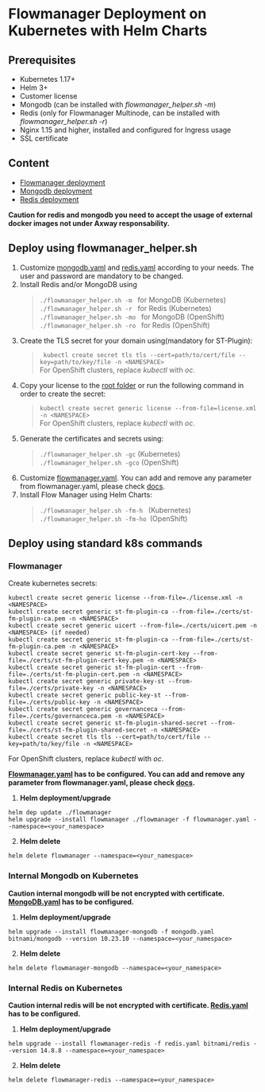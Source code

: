 # Flowmanager Deployment on Kubernetes with Helm Charts

## Prerequisites

* Kubernetes 1.17+
* Helm 3+
* Customer license
* Mongodb (can be installed with _flowmanager_helper.sh -m_)
* Redis (only for Flowmanager Multinode, can be installed with _flowmanager_helper.sh -r_)
* Nginx 1.15 and higher, installed and configured for Ingress usage
* SSL certificate

## Content

* [Flowmanager deployment](./)
* [Mongodb deployment](/kubernetes/base/)
* [Redis deployment](/kubernetes/base/)

**Caution for redis and mongodb you need to accept the usage of external docker images not under Axway responsability.**

## Deploy using flowmanager_helper.sh

1. Customize [mongodb.yaml](/kubernetes/base/mongodb.yaml) and [redis.yaml](/kubernetes/base/redis.yaml) according to your needs. The user and password are mandatory to be changed.
2. Install Redis and/or MongoDB using
   >```./flowmanager_helper.sh -m ``` for MongoDB  (Kubernetes)  
   >```./flowmanager_helper.sh -r ``` for Redis    (Kubernetes)  
   >```./flowmanager_helper.sh -mo ``` for MongoDB  (OpenShift)  
   >```./flowmanager_helper.sh -ro ``` for Redis    (OpenShift)  
3. Create the TLS secret for your domain using(mandatory for ST-Plugin):
   >``` kubectl create secret tls tls --cert=path/to/cert/file --key=path/to/key/file -n <NAMESPACE>```  
   For OpenShift clusters, replace _kubectl_ with _oc_.
4. Copy your license to the [root folder](/kubernetes/) or run the following command in order to create the secret:
   >```kubectl create secret generic license --from-file=license.xml -n <NAMESPACE>```  
   For OpenShift clusters, replace _kubectl_ with _oc_.
5. Generate the certificates and secrets using:
   >```./flowmanager_helper.sh -gc``` (Kubernetes)  
   >```./flowmanager_helper.sh -gco``` (OpenShift)  
6. Customize [flowmanager.yaml](/kubernetes/helm/flowmanager.yaml). You can add and remove any parameter from flowmanager.yaml, please check [docs](/docs/).
7. Install Flow Manager using Helm Charts:
   >```./flowmanager_helper.sh -fm-h ``` (Kubernetes)    
   >```./flowmanager_helper.sh -fm-ho ```(OpenShift)  


## Deploy using standard k8s commands
### Flowmanager

Create kubernetes secrets:
```shell
kubectl create secret generic license --from-file=./license.xml -n <NAMESPACE>
kubectl create secret generic st-fm-plugin-ca --from-file=./certs/st-fm-plugin-ca.pem -n <NAMESPACE>
kubectl create secret generic uicert --from-file=./certs/uicert.pem -n <NAMESPACE> (if needed)
kubectl create secret generic st-fm-plugin-ca --from-file=./certs/st-fm-plugin-ca.pem -n <NAMESPACE>
kubectl create secret generic st-fm-plugin-cert-key --from-file=./certs/st-fm-plugin-cert-key.pem -n <NAMESPACE>
kubectl create secret generic st-fm-plugin-cert --from-file=./certs/st-fm-plugin-cert.pem -n <NAMESPACE>
kubectl create secret generic private-key-st --from-file=./certs/private-key -n <NAMESPACE>
kubectl create secret generic public-key-st --from-file=./certs/public-key -n <NAMESPACE>
kubectl create secret generic governanceca --from-file=./certs/governanceca.pem -n <NAMESPACE>
kubectl create secret generic st-fm-plugin-shared-secret --from-file=./certs/st-fm-plugin-shared-secret -n <NAMESPACE>
kubectl create secret tls tls --cert=path/to/cert/file --key=path/to/key/file -n <NAMESPACE>
```  
For OpenShift clusters, replace _kubectl_ with _oc_.

**[Flowmanager.yaml](/kubernetes/helm/flowmanager.yaml) has to be configured. You can add and remove any parameter from flowmanager.yaml, please check [docs](/docs/).**

1. **Helm deployment/upgrade**

```shell
helm dep update ./flowmanager
helm upgrade --install flowmanager ./flowmanager -f flowmanager.yaml --namespace=<your_namespace>
```

2. **Helm delete**

```shell
helm delete flowmanager --namespace=<your_namespace>
```

### Internal Mongodb on Kubernetes

**Caution internal mongodb will be not encrypted with certificate. [MongoDB.yaml](/kubernetes/base/mongodb.yaml) has to be configured.**


1. **Helm deployment/upgrade**

```shell
helm upgrade --install flowmanager-mongodb -f mongodb.yaml bitnami/mongodb --version 10.23.10 --namespace=<your_namespace>
```

2. **Helm delete**

```shell
helm delete flowmanager-mongodb --namespace=<your_namespace>
```

### Internal Redis on Kubernetes

**Caution internal redis will be not encrypted with certificate. [Redis.yaml](/kubernetes/base/redis.yaml) has to be configured.**

1. **Helm deployment/upgrade**

```shell
helm upgrade --install flowmanager-redis -f redis.yaml bitnami/redis --version 14.8.8 --namespace=<your_namespace>
```

2. **Helm delete**

```shell
helm delete flowmanager-redis --namespace=<your_namespace>
```
